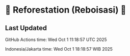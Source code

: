 
# 🌳 Reforestation (Reboisasi) 🌲

## Last Updated

GitHub Actions time: Wed Oct  1 11:18:57 UTC 2025

Indonesia/Jakarta time: Wed Oct  1 18:18:57 WIB 2025
